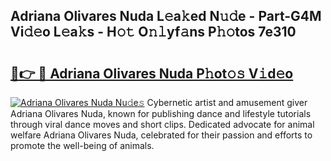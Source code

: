 ## Adriana Olivares Nuda L𝚎a𝚔ed N𝚞𝚍e - Part-G4M Vi𝚍𝚎o L𝚎a𝚔s - H𝚘𝚝 O𝚗𝚕yf𝚊ns P𝚑𝚘tos 7e310

# <h2><a href="http://kfdhrw7.oniu.top/?m=Adriana+Olivares+Nuda">🔗👉 🔴 Adriana Olivares Nuda P𝚑ot𝚘𝚜 V𝚒d𝚎o</a></h2>

[![Adriana Olivares Nuda Nu𝚍e𝚜](https://i.imgur.com/0qMVB7G.gif)](http://kfdhrw7.oniu.top/?m=Adriana+Olivares+Nuda)
Cybernetic artist and amusement giver Adriana Olivares Nuda, known for publishing dance and lifestyle tutorials through viral dance moves and short clips. Dedicated advocate for animal welfare Adriana Olivares Nuda, celebrated for their passion and efforts to promote the well-being of animals.  
